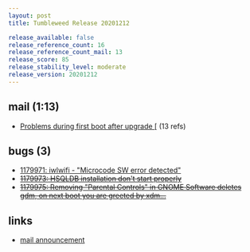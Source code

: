 ```yaml
---
layout: post
title: Tumbleweed Release 20201212

release_available: false
release_reference_count: 16
release_reference_count_mail: 13
release_score: 85
release_stability_level: moderate
release_version: 20201212
---
```


## mail (1:13)

- [Problems during first boot after upgrade \[](https://github.com/boombatower/tumbleweed-review/issues/10) (13 refs)

## bugs (3)

<!--more-->

- [1179971: iwlwifi - "Microcode SW error detected"](https://bugzilla.opensuse.org/show_bug.cgi?id=1179971)
- ~~[1179973: HSQLDB installation don't start properly](https://bugzilla.opensuse.org/show_bug.cgi?id=1179973)~~
- ~~[1179975: Removing "Parental Controls" in GNOME Software deletes gdm, on next boot you are greeted by xdm...](https://bugzilla.opensuse.org/show_bug.cgi?id=1179975)~~



## links

- [mail announcement](https://github.com/boombatower/tumbleweed-review/issues/10)
